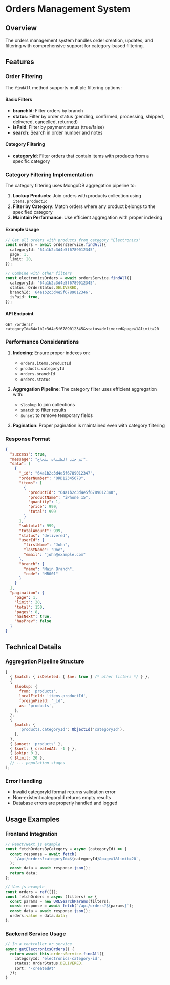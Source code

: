 # Orders Management System

## Overview

The orders management system handles order creation, updates, and filtering with comprehensive support for category-based filtering.

## Features

### Order Filtering

The `findAll` method supports multiple filtering options:

#### Basic Filters

- **branchId**: Filter orders by branch
- **status**: Filter by order status (pending, confirmed, processing, shipped, delivered, cancelled, returned)
- **isPaid**: Filter by payment status (true/false)
- **search**: Search in order number and notes

#### Category Filtering

- **categoryId**: Filter orders that contain items with products from a specific category

### Category Filtering Implementation

The category filtering uses MongoDB aggregation pipeline to:

1. **Lookup Products**: Join orders with products collection using `items.productId`
2. **Filter by Category**: Match orders where any product belongs to the specified category
3. **Maintain Performance**: Use efficient aggregation with proper indexing

#### Example Usage

```typescript
// Get all orders with products from category "Electronics"
const orders = await ordersService.findAll({
  categoryId: '64a1b2c3d4e5f6789012345',
  page: 1,
  limit: 20,
});

// Combine with other filters
const electronicsOrders = await ordersService.findAll({
  categoryId: '64a1b2c3d4e5f6789012345',
  status: OrderStatus.DELIVERED,
  branchId: '64a1b2c3d4e5f6789012346',
  isPaid: true,
});
```

#### API Endpoint

```http
GET /orders?categoryId=64a1b2c3d4e5f6789012345&status=delivered&page=1&limit=20
```

### Performance Considerations

1. **Indexing**: Ensure proper indexes on:
   - `orders.items.productId`
   - `products.categoryId`
   - `orders.branchId`
   - `orders.status`

2. **Aggregation Pipeline**: The category filter uses efficient aggregation with:
   - `$lookup` to join collections
   - `$match` to filter results
   - `$unset` to remove temporary fields

3. **Pagination**: Proper pagination is maintained even with category filtering

### Response Format

```json
{
  "success": true,
  "message": "تم جلب الطلبات بنجاح",
  "data": [
    {
      "_id": "64a1b2c3d4e5f6789012347",
      "orderNumber": "ORD12345678",
      "items": [
        {
          "productId": "64a1b2c3d4e5f6789012348",
          "productName": "iPhone 15",
          "quantity": 1,
          "price": 999,
          "total": 999
        }
      ],
      "subtotal": 999,
      "totalAmount": 999,
      "status": "delivered",
      "userId": {
        "firstName": "John",
        "lastName": "Doe",
        "email": "john@example.com"
      },
      "branch": {
        "name": "Main Branch",
        "code": "MB001"
      }
    }
  ],
  "pagination": {
    "page": 1,
    "limit": 20,
    "total": 150,
    "pages": 8,
    "hasNext": true,
    "hasPrev": false
  }
}
```

## Technical Details

### Aggregation Pipeline Structure

```javascript
[
  { $match: { isDeleted: { $ne: true } /* other filters */ } },
  {
    $lookup: {
      from: 'products',
      localField: 'items.productId',
      foreignField: '_id',
      as: 'products',
    },
  },
  {
    $match: {
      'products.categoryId': ObjectId('categoryId'),
    },
  },
  { $unset: 'products' },
  { $sort: { createdAt: -1 } },
  { $skip: 0 },
  { $limit: 20 },
  // ... population stages
];
```

### Error Handling

- Invalid categoryId format returns validation error
- Non-existent categoryId returns empty results
- Database errors are properly handled and logged

## Usage Examples

### Frontend Integration

```javascript
// React/Next.js example
const fetchOrdersByCategory = async (categoryId) => {
  const response = await fetch(
    `/api/orders?categoryId=${categoryId}&page=1&limit=20`,
  );
  const data = await response.json();
  return data;
};

// Vue.js example
const orders = ref([]);
const fetchOrders = async (filters) => {
  const params = new URLSearchParams(filters);
  const response = await fetch(`/api/orders?${params}`);
  const data = await response.json();
  orders.value = data.data;
};
```

### Backend Service Usage

```typescript
// In a controller or service
async getElectronicsOrders() {
  return await this.ordersService.findAll({
    categoryId: 'electronics-category-id',
    status: OrderStatus.DELIVERED,
    sort: '-createdAt'
  });
}
```
